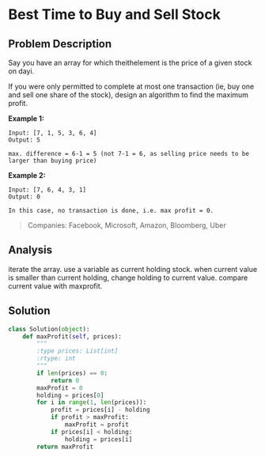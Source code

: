 # Best Time to Buy and Sell Stock

## Problem Description

Say you have an array for which theithelement is the price of a given stock on dayi.

If you were only permitted to complete at most one transaction \(ie, buy one and sell one share of the stock\), design an algorithm to find the maximum profit.

**Example 1:**

```
Input: [7, 1, 5, 3, 6, 4]
Output: 5

max. difference = 6-1 = 5 (not 7-1 = 6, as selling price needs to be larger than buying price)

```

**Example 2:**

```
Input: [7, 6, 4, 3, 1]
Output: 0

In this case, no transaction is done, i.e. max profit = 0.
```

> Companies: Facebook, Microsoft, Amazon, Bloomberg, Uber



## Analysis

iterate the array. use a variable as current holding stock. when current value is smaller than current holding, change holding to current value. compare current value with maxprofit.

## Solution

```py
class Solution(object):
    def maxProfit(self, prices):
        """
        :type prices: List[int]
        :rtype: int
        """
        if len(prices) == 0:
            return 0
        maxProfit = 0
        holding = prices[0]
        for i in range(1, len(prices)):
            profit = prices[i] - holding
            if profit > maxProfit:
                maxProfit = profit
            if prices[i] < holding:
                holding = prices[i]
        return maxProfit
```



